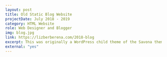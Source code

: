 ```yaml
---
layout: post
title: Old Static Blog Website
projectDate: July 2018 - 2019
category: HTML Website
role: Web Designer and Blogger
img: blog.jpg
link: https://lizberberena.com/2018-blog
excerpt: This was originally a WordPress child theme of the Savona theme, but I recreated the entire website from scratch into a static website that uses Jekyll. No longer in use.
external: "yes"
---
```

